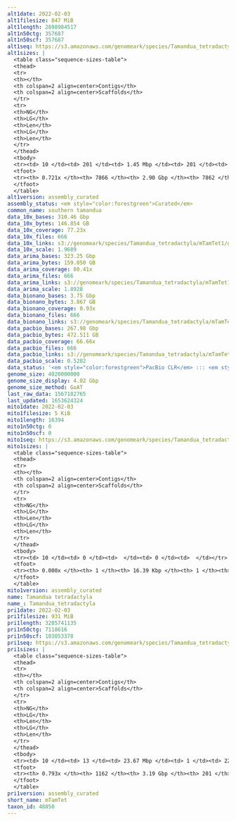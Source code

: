 ```yaml
---
alt1date: 2022-02-03
alt1filesize: 847 MiB
alt1length: 2898984517
alt1n50ctg: 357687
alt1n50scf: 357687
alt1seq: https://s3.amazonaws.com/genomeark/species/Tamandua_tetradactyla/mTamTet1/assembly_curated/mTamTet1.alt.cur.20220203.fasta.gz
alt1sizes: |
  <table class="sequence-sizes-table">
  <thead>
  <tr>
  <th></th>
  <th colspan=2 align=center>Contigs</th>
  <th colspan=2 align=center>Scaffolds</th>
  </tr>
  <tr>
  <th>NG</th>
  <th>LG</th>
  <th>Len</th>
  <th>LG</th>
  <th>Len</th>
  </tr>
  </thead>
  <tbody>
  <tr><td> 10 </td><td> 201 </td><td> 1.45 Mbp </td><td> 201 </td><td> 1.45 Mbp </td></tr>  <tr><td> 20 </td><td> 547 </td><td> 0.95 Mbp </td><td> 547 </td><td> 0.95 Mbp </td></tr>  <tr><td> 30 </td><td> 1055 </td><td> 0.66 Mbp </td><td> 1055 </td><td> 0.66 Mbp </td></tr>  <tr><td> 40 </td><td> 1769 </td><td> 492.76 Kbp </td><td> 1769 </td><td> 492.76 Kbp </td></tr>  <tr style="background-color:#cccccc;"><td> 50 </td><td> 2722 </td><td> 357.69 Kbp </td><td> 2722 </td><td> 357.69 Kbp </td></tr>  <tr><td> 60 </td><td> 4086 </td><td> 239.49 Kbp </td><td> 4086 </td><td> 239.49 Kbp </td></tr>  <tr><td> 70 </td><td> 6507 </td><td> 100.53 Kbp </td><td> 6506 </td><td> 100.70 Kbp </td></tr>  <tr><td> 80 </td><td> 0 </td><td>  </td><td> 0 </td><td>  </td></tr>  <tr><td> 90 </td><td> 0 </td><td>  </td><td> 0 </td><td>  </td></tr>  <tr><td> 100 </td><td> 0 </td><td>  </td><td> 0 </td><td>  </td></tr>  </tbody>
  <tfoot>
  <tr><th> 0.721x </th><th> 7866 </th><th> 2.90 Gbp </th><th> 7862 </th><th> 2.90 Gbp </th></tr>
  </tfoot>
  </table>
alt1version: assembly_curated
assembly_status: <em style="color:forestgreen">Curated</em>
common_name: southern tamandua
data_10x_bases: 310.46 Gbp
data_10x_bytes: 146.854 GB
data_10x_coverage: 77.23x
data_10x_files: 666
data_10x_links: s3://genomeark/species/Tamandua_tetradactyla/mTamTet1/genomic_data/10x/<br>
data_10x_scale: 1.9689
data_arima_bases: 323.25 Gbp
data_arima_bytes: 159.050 GB
data_arima_coverage: 80.41x
data_arima_files: 666
data_arima_links: s3://genomeark/species/Tamandua_tetradactyla/mTamTet1/genomic_data/arima/<br>
data_arima_scale: 1.8928
data_bionano_bases: 3.75 Gbp
data_bionano_bytes: 3.867 GB
data_bionano_coverage: 0.93x
data_bionano_files: 666
data_bionano_links: s3://genomeark/species/Tamandua_tetradactyla/mTamTet1/genomic_data/bionano/<br>
data_pacbio_bases: 267.98 Gbp
data_pacbio_bytes: 472.511 GB
data_pacbio_coverage: 66.66x
data_pacbio_files: 666
data_pacbio_links: s3://genomeark/species/Tamandua_tetradactyla/mTamTet1/genomic_data/pacbio/<br>
data_pacbio_scale: 0.5282
data_status: '<em style="color:forestgreen">PacBio CLR</em> ::: <em style="color:forestgreen">10x</em> ::: <em style="color:forestgreen">Bionano</em> ::: <em style="color:forestgreen">Arima</em>'
genome_size: 4020000000
genome_size_display: 4.02 Gbp
genome_size_method: GoAT
last_raw_data: 1567182765
last_updated: 1653624324
mito1date: 2022-02-03
mito1filesize: 5 KiB
mito1length: 16394
mito1n50ctg: 0
mito1n50scf: 0
mito1seq: https://s3.amazonaws.com/genomeark/species/Tamandua_tetradactyla/mTamTet1/assembly_curated/mTamTet1.pri.cur.20220203.MT.fasta.gz
mito1sizes: |
  <table class="sequence-sizes-table">
  <thead>
  <tr>
  <th></th>
  <th colspan=2 align=center>Contigs</th>
  <th colspan=2 align=center>Scaffolds</th>
  </tr>
  <tr>
  <th>NG</th>
  <th>LG</th>
  <th>Len</th>
  <th>LG</th>
  <th>Len</th>
  </tr>
  </thead>
  <tbody>
  <tr><td> 10 </td><td> 0 </td><td>  </td><td> 0 </td><td>  </td></tr>  <tr><td> 20 </td><td> 0 </td><td>  </td><td> 0 </td><td>  </td></tr>  <tr><td> 30 </td><td> 0 </td><td>  </td><td> 0 </td><td>  </td></tr>  <tr><td> 40 </td><td> 0 </td><td>  </td><td> 0 </td><td>  </td></tr>  <tr style="background-color:#cccccc;"><td> 50 </td><td> 0 </td><td style="background-color:#ff8888;">  </td><td> 0 </td><td style="background-color:#ff8888;">  </td></tr>  <tr><td> 60 </td><td> 0 </td><td>  </td><td> 0 </td><td>  </td></tr>  <tr><td> 70 </td><td> 0 </td><td>  </td><td> 0 </td><td>  </td></tr>  <tr><td> 80 </td><td> 0 </td><td>  </td><td> 0 </td><td>  </td></tr>  <tr><td> 90 </td><td> 0 </td><td>  </td><td> 0 </td><td>  </td></tr>  <tr><td> 100 </td><td> 0 </td><td>  </td><td> 0 </td><td>  </td></tr>  </tbody>
  <tfoot>
  <tr><th> 0.000x </th><th> 1 </th><th> 16.39 Kbp </th><th> 1 </th><th> 16.39 Kbp </th></tr>
  </tfoot>
  </table>
mito1version: assembly_curated
name: Tamandua tetradactyla
name_: Tamandua_tetradactyla
pri1date: 2022-02-03
pri1filesize: 931 MiB
pri1length: 3205741135
pri1n50ctg: 7118616
pri1n50scf: 103053378
pri1seq: https://s3.amazonaws.com/genomeark/species/Tamandua_tetradactyla/mTamTet1/assembly_curated/mTamTet1.pri.cur.20220203.fasta.gz
pri1sizes: |
  <table class="sequence-sizes-table">
  <thead>
  <tr>
  <th></th>
  <th colspan=2 align=center>Contigs</th>
  <th colspan=2 align=center>Scaffolds</th>
  </tr>
  <tr>
  <th>NG</th>
  <th>LG</th>
  <th>Len</th>
  <th>LG</th>
  <th>Len</th>
  </tr>
  </thead>
  <tbody>
  <tr><td> 10 </td><td> 13 </td><td> 23.67 Mbp </td><td> 1 </td><td> 224.05 Mbp </td></tr>  <tr><td> 20 </td><td> 32 </td><td> 18.64 Mbp </td><td> 3 </td><td> 200.98 Mbp </td></tr>  <tr><td> 30 </td><td> 57 </td><td> 14.18 Mbp </td><td> 5 </td><td> 182.92 Mbp </td></tr>  <tr><td> 40 </td><td> 92 </td><td> 9.72 Mbp </td><td> 8 </td><td> 126.63 Mbp </td></tr>  <tr style="background-color:#cccccc;"><td> 50 </td><td> 140 </td><td style="background-color:#88ff88;"> 7.12 Mbp </td><td> 11 </td><td style="background-color:#88ff88;"> 103.05 Mbp </td></tr>  <tr><td> 60 </td><td> 208 </td><td> 4.83 Mbp </td><td> 15 </td><td> 90.71 Mbp </td></tr>  <tr><td> 70 </td><td> 325 </td><td> 2.48 Mbp </td><td> 20 </td><td> 64.11 Mbp </td></tr>  <tr><td> 80 </td><td> 0 </td><td>  </td><td> 0 </td><td>  </td></tr>  <tr><td> 90 </td><td> 0 </td><td>  </td><td> 0 </td><td>  </td></tr>  <tr><td> 100 </td><td> 0 </td><td>  </td><td> 0 </td><td>  </td></tr>  </tbody>
  <tfoot>
  <tr><th> 0.793x </th><th> 1162 </th><th> 3.19 Gbp </th><th> 201 </th><th> 3.21 Gbp </th></tr>
  </tfoot>
  </table>
pri1version: assembly_curated
short_name: mTamTet
taxon_id: 48850
---
```

